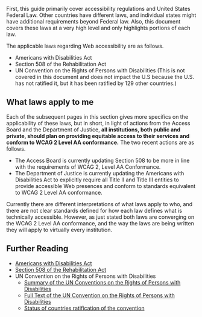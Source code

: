 First, this guide primarily cover accessibility regulations and United States Federal Law. Other countries have different laws, and individual states might have additional requirements beyond Federal law. Also, this document covers these laws at a very high level and only highlights portions of each law.

The applicable laws regarding Web accessibility are as follows.

-   Americans with Disabilities Act
-   Section 508 of the Rehabilitation Act
-   UN Convention on the Rights of Persons with Disabilities (This is not covered in this document and does not impact the U.S because the U.S. has not ratified it, but it has been ratified by 129 other countries.)

What laws apply to me
---------------------

Each of the subsequent pages in this section gives more specifics on the applicability of these laws, but in short, in light of actions from the Access Board and the Department of Justice, **all institutions, both public and private, should plan on providing equitable access to their services and conform to WCAG 2 Level AA conformance.** The two recent actions are as follows.

-   The Access Board is currently updating Section 508 to be more in line with the requirements of WCAG 2, Level AA Conformance.
-   The Department of Justice is currently updating the Americans with Disabilities Act to explicitly require all Title II and Title III entities to provide accessible Web presences and conform to standards equivalent to WCAG 2 Level AA conformance.

Currently there are different interpretations of what laws apply to who, and there are not clear standards defined for how each law defines what is technically accessible. However, as just stated both laws are converging on the WCAG 2 Level AA conformance, and the way the laws are being written they will apply to virtually every institution.

Further Reading
---------------

-   [Americans with Disabilities Act](http://www.ada.gov/)
-   [Section 508 of the Rehabilitation Act](https://www.section508.gov/)
-   UN Convention on the Rights of Persons with Disabilities
    -   [Summary of the UN Conventions on the Rights of Persons with Disabilities](http://www.un.org/disabilities/convention/convention.shtml)
    -   [Full Text of the UN Convention on the Rights of Persons with Disabilities](http://www.un.org/disabilities/convention/conventionfull.shtml)
    -   [Status of countries ratification of the convention](http://www.un.org/disabilities/countries.asp?navid=12&pid=166)


